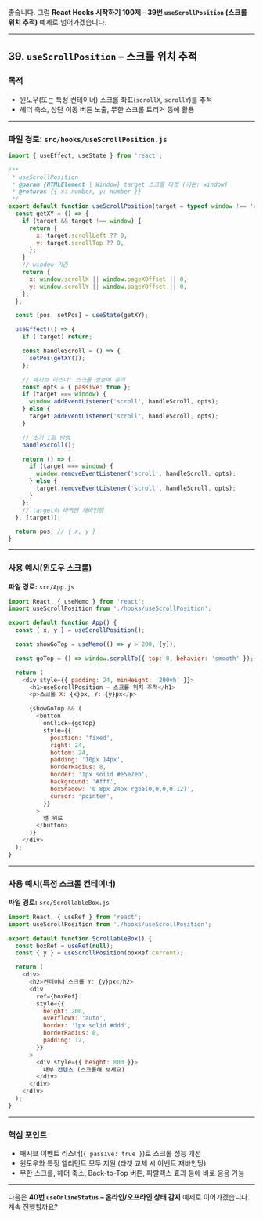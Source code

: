 좋습니다.
그럼 **React Hooks 시작하기 100제 – 39번 `useScrollPosition` (스크롤 위치 추적)** 예제로 넘어가겠습니다.

---

## 39. `useScrollPosition` – 스크롤 위치 추적

### 목적

* 윈도우(또는 특정 컨테이너) 스크롤 좌표(`scrollX`, `scrollY`)를 추적
* 헤더 축소, 상단 이동 버튼 노출, 무한 스크롤 트리거 등에 활용

---

### 파일 경로: `src/hooks/useScrollPosition.js`

```javascript
import { useEffect, useState } from 'react';

/**
 * useScrollPosition
 * @param {HTMLElement | Window} target 스크롤 타겟 (기본: window)
 * @returns {{ x: number, y: number }}
 */
export default function useScrollPosition(target = typeof window !== 'undefined' ? window : undefined) {
  const getXY = () => {
    if (target && target !== window) {
      return {
        x: target.scrollLeft ?? 0,
        y: target.scrollTop ?? 0,
      };
    }
    // window 기준
    return {
      x: window.scrollX || window.pageXOffset || 0,
      y: window.scrollY || window.pageYOffset || 0,
    };
  };

  const [pos, setPos] = useState(getXY);

  useEffect(() => {
    if (!target) return;

    const handleScroll = () => {
      setPos(getXY());
    };

    // 패시브 리스너: 스크롤 성능에 유리
    const opts = { passive: true };
    if (target === window) {
      window.addEventListener('scroll', handleScroll, opts);
    } else {
      target.addEventListener('scroll', handleScroll, opts);
    }

    // 초기 1회 반영
    handleScroll();

    return () => {
      if (target === window) {
        window.removeEventListener('scroll', handleScroll, opts);
      } else {
        target.removeEventListener('scroll', handleScroll, opts);
      }
    };
    // target이 바뀌면 재바인딩
  }, [target]);

  return pos; // { x, y }
}
```

---

### 사용 예시(윈도우 스크롤)

**파일 경로:** `src/App.js`

```javascript
import React, { useMemo } from 'react';
import useScrollPosition from './hooks/useScrollPosition';

export default function App() {
  const { x, y } = useScrollPosition();

  const showGoTop = useMemo(() => y > 200, [y]);

  const goTop = () => window.scrollTo({ top: 0, behavior: 'smooth' });

  return (
    <div style={{ padding: 24, minHeight: '200vh' }}>
      <h1>useScrollPosition – 스크롤 위치 추적</h1>
      <p>스크롤 X: {x}px, Y: {y}px</p>

      {showGoTop && (
        <button
          onClick={goTop}
          style={{
            position: 'fixed',
            right: 24,
            bottom: 24,
            padding: '10px 14px',
            borderRadius: 8,
            border: '1px solid #e5e7eb',
            background: '#fff',
            boxShadow: '0 8px 24px rgba(0,0,0,0.12)',
            cursor: 'pointer',
          }}
        >
          맨 위로
        </button>
      )}
    </div>
  );
}
```

---

### 사용 예시(특정 스크롤 컨테이너)

**파일 경로:** `src/ScrollableBox.js`

```javascript
import React, { useRef } from 'react';
import useScrollPosition from './hooks/useScrollPosition';

export default function ScrollableBox() {
  const boxRef = useRef(null);
  const { y } = useScrollPosition(boxRef.current);

  return (
    <div>
      <h2>컨테이너 스크롤 Y: {y}px</h2>
      <div
        ref={boxRef}
        style={{
          height: 200,
          overflowY: 'auto',
          border: '1px solid #ddd',
          borderRadius: 8,
          padding: 12,
        }}
      >
        <div style={{ height: 800 }}>
          내부 컨텐츠 (스크롤해 보세요)
        </div>
      </div>
    </div>
  );
}
```

---

### 핵심 포인트

* 패시브 이벤트 리스너(`{ passive: true }`)로 스크롤 성능 개선
* 윈도우와 특정 엘리먼트 모두 지원 (타겟 교체 시 이벤트 재바인딩)
* 무한 스크롤, 헤더 축소, Back-to-Top 버튼, 파랄랙스 효과 등에 바로 응용 가능

---

다음은 **40번 `useOnlineStatus` – 온라인/오프라인 상태 감지** 예제로 이어가겠습니다. 계속 진행할까요?
